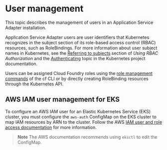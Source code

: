 # User management

This topic describes the management of users in an Application Service Adapter installation.

Application Service Adapter users are user identifiers that Kubernetes recognizes in the subject section of its role-based access control (RBAC) resources, such as RoleBindings. For more information about user subject names in Kubernetes, see the [Referring to subjects](https://kubernetes.io/docs/reference/access-authn-authz/rbac/#referring-to-subjects) section of _Using RBAC Authorization_ and the [Authenticating](https://kubernetes.io/docs/reference/access-authn-authz/authentication/) topic in the Kubernetes project documentation.

Users can be assigned Cloud Foundry roles using the [role management commands](https://docs.cloudfoundry.org/adminguide/cli-user-management.html#orgs-spaces) of the cf CLI or by directly creating RoleBinding resources through the Kubernetes API.

## <a id="aws-iam-user-management-eks"></a>AWS IAM user management for EKS
To configure an AWS IAM user for an Elastic Kubernetes Service (EKS) cluster, you must configure the `aws-auth` ConfigMap on the EKS cluster to map IAM resources by ARN to the cluster. Follow the AWS [IAM user and role access documentation](https://docs.aws.amazon.com/eks/latest/userguide/add-user-role.html) for more information.

> **Note** The AWS documentation recommends using `eksctl` to edit the ConfigMap.
